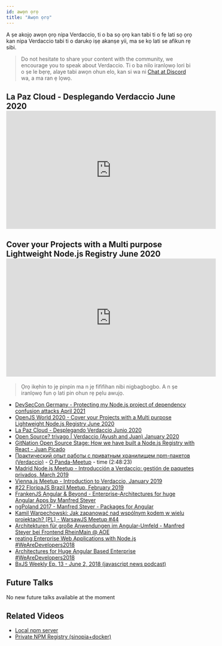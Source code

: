 ```yaml
---
id: awọn ọrọ
title: "Awọn ọrọ"
---
```


A ṣe akojọ awọn ọrọ nipa Verdaccio, ti o ba sọ ọrọ kan tabi ti o fẹ lati sọ ọrọ kan nipa Verdaccio tabi ti o darukọ iṣẹ akanṣe yii, ma se kọ lati se afikun rẹ sibi.

> Do not hesitate to share your content with the community, we encourage you to speak about Verdaccio. Ti o ba nilo iranlọwọ lori bi o ṣe le bẹrẹ, alaye tabi awọn ohun elo, kan si wa ni [Chat at Discord](https://chat.verdaccio.org) wa, a ma ran ẹ lọwọ.

## La Paz Cloud - Desplegando Verdaccio June 2020 <iframe width="560" height="315" src="https://www.youtube.com/embed/EWAxCgZQMAY?enablejsapi=1" frameborder="0" allow="accelerometer; autoplay; encrypted-media; gyroscope; picture-in-picture" allowfullscreen mark="crwd-mark"></iframe>

## Cover your Projects with a Multi purpose Lightweight Node.js Registry June 2020 <iframe width="560" height="315" src="https://www.youtube.com/embed/oVCjDWeehAQ?enablejsapi=1" frameborder="0" allow="accelerometer; autoplay; encrypted-media; gyroscope; picture-in-picture" allowfullscreen mark="crwd-mark"></iframe>

> Ọrọ ikẹhin to jẹ pinpin ma n jẹ fififihan nibi nigbagbogbo. A n ṣe iranlọwọ fun ọ lati pin ohun rẹ pẹlu awujọ.

* [DevSecCon Germany - Protecting my Node.js project of dependency confusion attacks April 2021](https://www.youtube.com/embed/oVCjDWeehAQ)
* [OpenJS World 2020 - Cover your Projects with a Multi purpose Lightweight Node.js Registry June 2020](https://www.youtube.com/embed/oVCjDWeehAQ)
* [La Paz Cloud - Desplegando Verdaccio Junio 2020](https://www.youtube.com/watch?v=EWAxCgZQMAY)
* [Open Source? trivago | Verdaccio (Ayush and Juan) January 2020](https://www.youtube.com/watch?v=A5CWxJC9xzc)
* [GitNation Open Source Stage: How we have built a Node.js Registry with React - Juan Picado](https://www.youtube.com/watch?v=gpjC8Qp9B9A)
* [Практический опыт работы с приватным хранилищем npm-пакетов (Verdaccio)](https://youtu.be/CnLA73E1BrE?t=10101) - [О Panda-Meetup](http://panda-meetup.ru/msk-frontend-meetup-2) - time (2:48:23)
* [Madrid Node.js Meetup - Introducción a Verdaccio: gestión de paquetes privados, March 2019](https://www.todojs.com/introduccion-a-verdaccio/)
* [Vienna.js Meetup - Introduction to Verdaccio, January 2019](https://www.youtube.com/watch?v=hDIFKzmoCaA)
* [#22 FloripaJS Brazil Meetup, February 2019](https://www.youtube.com/watch?v=iOp70_svQ_M&feature=youtu.be&t=7578)
* [FrankenJS Angular & Beyond - Enterprise-Architectures for huge Angular Apps by Manfred Steyer](https://youtu.be/dWdJkqhQFXU?t=613)
* [ngPoland 2017 - Manfred Steyer - Packages for Angular](https://youtu.be/3fMTdm7k_d0?t=662)
* [Kamil Warpechowski: Jak zapanować nad wspólnym kodem w wielu projektach? [PL] - WarsawJS Meetup #44](https://www.youtube.com/watch?v=JIlQ468xfbU&feature=youtu.be&t=609)
* [Architekturen für große Anwendungen im Angular-Umfeld - Manfred Steyer bei Frontend RheinMain @ AOE](https://youtu.be/eZ91bip6qm4?t=1010)
* [reating Enterprise Web Applications with Node.js #WeAreDevelopers2018](https://youtu.be/RWE6aV7p0Wk?t=682)
* [Architectures for Huge Angular Based Enterprise #WeAreDevelopers2018](https://youtu.be/q4XmAy6_ucw?t=551)
* [BxJS Weekly Ep. 13 - June 2, 2018 (javascript news podcast)](https://youtu.be/Xo8CzYGKXTs?list=PL_gX69xPLi-mqs5BJe-xPnOPT6K1Y5_ZQ&t=2732)

## Future Talks

No new future talks available at the moment

## Related Videos

* [Local npm server](https://www.youtube.com/watch?v=vc2wMwcDKOE)
* [Private NPM Registry (sinopia+docker)](https://www.youtube.com/watch?v=0TXTCrGaxKc)
